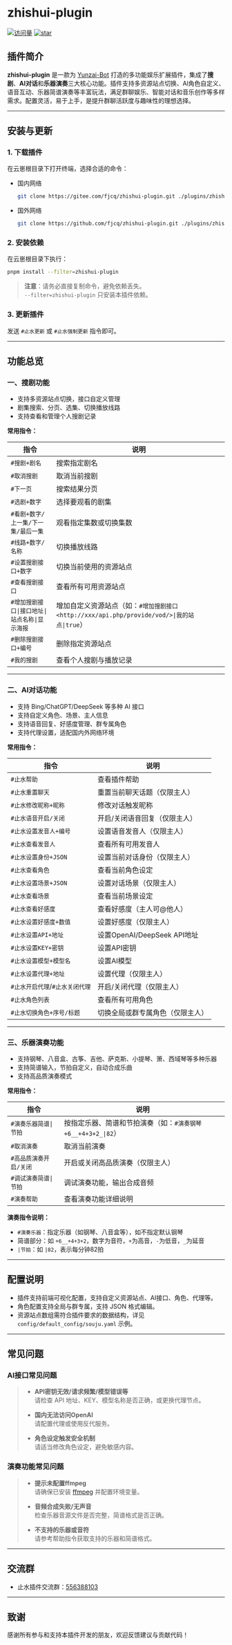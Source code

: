 # zhishui-plugin

[![访问量](https://visitor-badge.glitch.me/badge?page_id=fjcq.zhishui-plugin&right_color=red&left_text=访%20问%20量)](https://gitee.com/fjcq/zhishui-plugin)
[![star](https://gitee.com/fjcq/zhishui-plugin/badge/star.svg?theme=dark)](https://gitee.com/fjcq/zhishui-plugin/stargazers)

## 插件简介

**zhishui-plugin** 是一款为 [Yunzai-Bot](https://gitee.com/yoimiya-kokomi/Miao-Yunzai) 打造的多功能娱乐扩展插件，集成了**搜剧**、**AI对话**和**乐器演奏**三大核心功能。插件支持多资源站点切换、AI角色自定义、语音互动、乐器简谱演奏等丰富玩法，满足群聊娱乐、智能对话和音乐创作等多样需求。配置灵活，易于上手，是提升群聊活跃度与趣味性的理想选择。

---

## 安装与更新

### 1. 下载插件

在云崽根目录下打开终端，选择合适的命令：

- 国内网络  

  ```bash
  git clone https://gitee.com/fjcq/zhishui-plugin.git ./plugins/zhishui-plugin
  ```

- 国外网络  

  ```bash
  git clone https://github.com/fjcq/zhishui-plugin.git ./plugins/zhishui-plugin
  ```

### 2. 安装依赖

在云崽根目录下执行：

```bash
pnpm install --filter=zhishui-plugin
```

> **注意**：请务必直接复制命令，避免依赖丢失。  
> `--filter=zhishui-plugin` 只安装本插件依赖。

### 3. 更新插件

发送 `#止水更新` 或 `#止水强制更新` 指令即可。

---

## 功能总览

### 一、搜剧功能

- 支持多资源站点切换，接口自定义管理
- 剧集搜索、分页、选集、切换播放线路
- 支持查看和管理个人搜剧记录

**常用指令：**

| 指令                | 说明                           |
|---------------------|--------------------------------|
| `#搜剧+剧名`        | 搜索指定剧名                   |
| `#取消搜剧`         | 取消当前搜剧                   |
| `#下一页`           | 搜索结果分页                   |
| `#选剧+数字`        | 选择要观看的剧集               |
| `#看剧+数字/上一集/下一集/最后一集` | 观看指定集数或切换集数 |
| `#线路+数字/名称`   | 切换播放线路                   |
| `#设置搜剧接口+数字`| 切换当前使用的资源站点         |
| `#查看搜剧接口`     | 查看所有可用资源站点           |
| `#增加搜剧接口\|接口地址\|站点名称\|显示海报` | 增加自定义资源站点（如：`#增加搜剧接口<http://xxx/api.php/provide/vod/>\|我的站点\|true`）|
| `#删除搜剧接口+编号`| 删除指定资源站点               |
| `#我的搜剧`         | 查看个人搜剧与播放记录         |

---

### 二、AI对话功能

- 支持 Bing/ChatGPT/DeepSeek 等多种 AI 接口
- 支持自定义角色、场景、主人信息
- 支持语音回复、好感度管理、群专属角色
- 支持代理设置，适配国内外网络环境

**常用指令：**

| 指令                        | 说明                                 |
|-----------------------------|--------------------------------------|
| `#止水帮助`                 | 查看插件帮助                         |
| `#止水重置聊天`             | 重置当前聊天话题（仅限主人）         |
| `#止水修改昵称+昵称`         | 修改对话触发昵称                     |
| `#止水语音开启/关闭`         | 开启/关闭语音回复（仅限主人）        |
| `#止水设置发音人+编号`       | 设置语音发音人（仅限主人）           |
| `#止水查看发音人`            | 查看所有可用发音人                   |
| `#止水设置身份+JSON`         | 设置当前对话身份（仅限主人）         |
| `#止水查看角色`              | 查看当前角色设定                     |
| `#止水设置场景+JSON`         | 设置对话场景（仅限主人）             |
| `#止水查看场景`              | 查看当前场景设定                     |
| `#止水查看好感度`            | 查看好感度（主人可@他人）            |
| `#止水设置好感度+数值`       | 设置好感度（仅限主人）               |
| `#止水设置API+地址`          | 设置OpenAI/DeepSeek API地址          |
| `#止水设置KEY+密钥`          | 设置API密钥                          |
| `#止水设置模型+模型名`        | 设置AI模型                           |
| `#止水设置代理+地址`         | 设置代理（仅限主人）                 |
| `#止水开启代理`/`#止水关闭代理` | 开启/关闭代理（仅限主人）         |
| `#止水角色列表`              | 查看所有可用角色                     |
| `#止水切换角色+序号/标题`    | 切换全局或群专属角色（仅限主人）     |

---

### 三、乐器演奏功能

- 支持钢琴、八音盒、古筝、吉他、萨克斯、小提琴、箫、西域琴等多种乐器
- 支持简谱输入，节拍自定义，自动合成乐曲
- 支持高品质演奏模式

**常用指令：**

| 指令                    | 说明                                               |
|-------------------------|----------------------------------------------------|
| `#演奏乐器简谱\|节拍`      | 按指定乐器、简谱和节拍演奏（如：`#演奏钢琴+6__+4+3+2_\|82`）|
| `#取消演奏`             | 取消当前演奏                                       |
| `#高品质演奏开启/关闭`   | 开启或关闭高品质演奏（仅限主人）                   |
| `#调试演奏简谱\|节拍`      | 调试演奏功能，输出合成音频                        |
| `#演奏帮助`             | 查看演奏功能详细说明                               |

**演奏指令说明：**

- `#演奏乐器`：指定乐器（如钢琴、八音盒等），如不指定默认钢琴
- 简谱部分：如 `+6__+4+3+2`，数字为音符，`+`为高音，`-`为低音，`_`为延音
- `|节拍`：如 `|82`，表示每分钟82拍

---

## 配置说明

- 插件支持前端可视化配置，支持自定义资源站点、AI接口、角色、代理等。
- 角色配置支持全局与群专属，支持 JSON 格式编辑。
- 资源站点数组需符合插件要求的数据结构，详见 `config/default_config/souju.yaml` 示例。

---

## 常见问题

### AI接口常见问题

> - **API密钥无效/请求频繁/模型错误等**  
>   请检查 API 地址、KEY、模型名称是否正确，或更换代理节点。
>
> - **国内无法访问OpenAI**  
>   请配置代理或使用反代服务。
>
> - **角色设定触发安全机制**  
>   请适当修改角色设定，避免敏感内容。

### 演奏功能常见问题

> - **提示未配置ffmpeg**  
>   请确保已安装 [ffmpeg](https://ffmpeg.org/download.html) 并配置环境变量。
>
> - **音频合成失败/无声音**  
>   检查乐器音源文件是否完整，简谱格式是否正确。
>
> - **不支持的乐器或音符**  
>   请参考帮助指令获取支持的乐器和简谱格式。

---

## 交流群

- 止水插件交流群：[556388103](http://qm.qq.com/cgi-bin/qm/qr?_wv=1027&k=nHBGClQFxzzlokib8TRqbdVoam6kPN3z&authKey=kxnCLF%2Boj%2FCHRulcjeIWJdX5aedRVP4sAQxwKZKe5wE36ox%2FYwsHWte2cvrAQRnf&noverify=0&group_code=556388103)

---

## 致谢

感谢所有参与和支持本插件开发的朋友，欢迎反馈建议与贡献代码！
